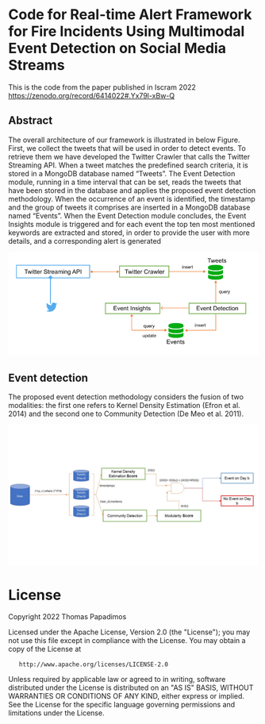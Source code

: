 # Code for Real-time Alert Framework for Fire Incidents Using Multimodal Event Detection on Social Media Streams
This is the code from the paper published in Iscram 2022 https://zenodo.org/record/6414022#.Yx79l-xBw-Q



## Abstract

The overall architecture of our framework is illustrated in below Figure. First, we collect the tweets that will be used in
order to detect events. To retrieve them we have developed the Twitter Crawler that calls the Twitter Streaming API.
When a tweet matches the predefined search criteria, it is stored in a MongoDB database named “Tweets”. The
Event Detection module, running in a time interval that can be set, reads the tweets that have been stored in the
database and applies the proposed event detection methodology. When the occurrence of an event is identified,
the timestamp and the group of tweets it comprises are inserted in a MongoDB database named “Events”. When
the Event Detection module concludes, the Event Insights module is triggered and for each event the top ten most
mentioned keywords are extracted and stored, in order to provide the user with more details, and a corresponding
alert is generated

![Architect](https://github.com/thomaspapadimos/SMA_Multimodal_Event_Detection_Modularity_KDE/blob/master/images/architecture.png)

## Event detection

The proposed event detection methodology considers the fusion of two modalities: the first one refers to Kernel Density
Estimation (Efron et al. 2014) and the second one to Community Detection (De Meo et al. 2011).

![Architect](https://github.com/thomaspapadimos/SMA_Multimodal_Event_Detection_Modularity_KDE/blob/master/images/event_detection_methodology.jpg)



License
=======
  Copyright 2022 Thomas Papadimos

   Licensed under the Apache License, Version 2.0 (the "License");
   you may not use this file except in compliance with the License.
   You may obtain a copy of the License at

       http://www.apache.org/licenses/LICENSE-2.0

   Unless required by applicable law or agreed to in writing, software
   distributed under the License is distributed on an "AS IS" BASIS,
   WITHOUT WARRANTIES OR CONDITIONS OF ANY KIND, either express or implied.
   See the License for the specific language governing permissions and
   limitations under the License.
